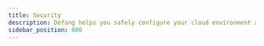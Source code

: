 ```yaml
---
title: Security    
description: Defang helps you safely configure your cloud environment and services.
sidebar_position: 600
---
```



